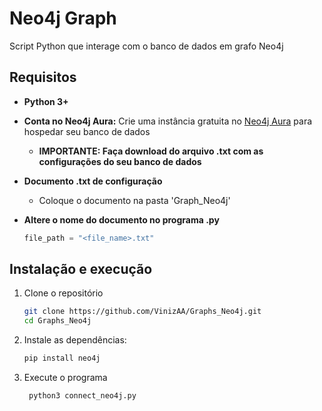 # Neo4j Graph 

Script Python que interage com o banco de dados em grafo Neo4j

## Requisitos

- **Python 3+**
- **Conta no Neo4j Aura:** Crie uma instância gratuita no [Neo4j Aura](https://neo4j.com/cloud/platform/aura-graph-database/?ref=nav-get-started-cta) para hospedar seu banco de dados
    - **IMPORTANTE: Faça download do arquivo .txt com as configurações do seu banco de dados**
- **Documento .txt de configuração**
    - Coloque o documento na pasta 'Graph_Neo4j'
- **Altere o nome do documento no programa .py**

   ```python
   file_path = "<file_name>.txt"
   ```

## Instalação e execução

1. Clone o repositório
    ```bash
    git clone https://github.com/VinizAA/Graphs_Neo4j.git
    cd Graphs_Neo4j
    ```

2. Instale as dependências:
    ```bash
    pip install neo4j
    ```
    
3. Execute o programa
   ```bash
    python3 connect_neo4j.py
    ```
